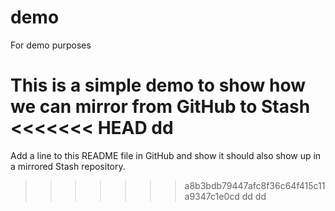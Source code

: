 # demo
For demo purposes

This is a simple demo to show how we can mirror from GitHub to Stash
<<<<<<< HEAD
dd
=======

Add a line to this README file in GitHub and show it should also show up in a mirrored Stash repository.
>>>>>>> a8b3bdb79447afc8f36c64f415c11a9347c1e0cd
dd
dd
